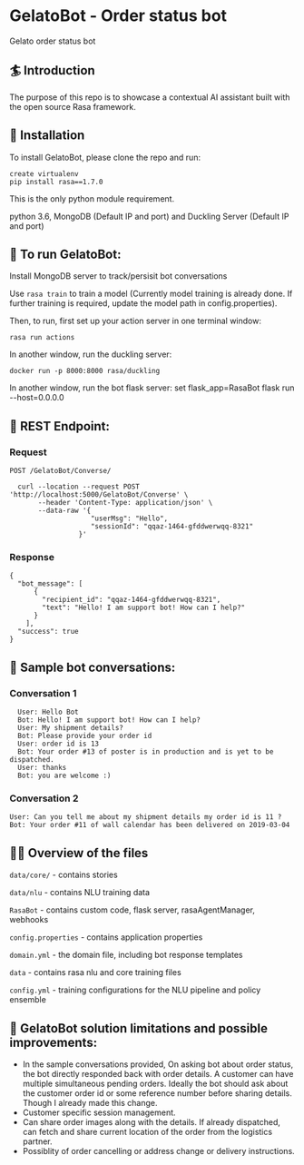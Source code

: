 # GelatoBot - Order status bot
Gelato order status bot

## :surfer: Introduction
The purpose of this repo is to showcase a contextual AI assistant built with the open source Rasa framework.

## 👷‍ Installation

To install GelatoBot, please clone the repo and run:

```
create virtualenv
pip install rasa==1.7.0

```
This is the only python module requirement.


python 3.6,
MongoDB (Default IP and port) and
Duckling Server (Default IP and port)

## 🤖 To run GelatoBot:

Install MongoDB server to track/persisit bot conversations

Use `rasa train` to train a model (Currently model training is already done. If further training is required, update the model path in config.properties).

Then, to run, first set up your action server in one terminal window:
```
rasa run actions 
```
In another window, run the duckling server:
```
docker run -p 8000:8000 rasa/duckling
```
In another window, run the bot flask server:
set flask_app=RasaBot
flask run --host=0.0.0.0 

## 🤖 REST Endpoint:

### Request

`POST /GelatoBot/Converse/`

      curl --location --request POST 'http://localhost:5000/GelatoBot/Converse' \
           --header 'Content-Type: application/json' \
           --data-raw '{
                        "userMsg": "Hello",
                        "sessionId": "qqaz-1464-gfddwerwqq-8321"
                     }'

### Response

    {
      "bot_message": [
          {
            "recipient_id": "qqaz-1464-gfddwerwqq-8321",
            "text": "Hello! I am support bot! How can I help?"
          }
        ],
      "success": true
    }

## 🤖 Sample bot conversations:

### Conversation 1
  ```
    User: Hello Bot
    Bot: Hello! I am support bot! How can I help?
    User: My shipment details?
    Bot: Please provide your order id
    User: order id is 13
    Bot: Your order #13 of poster is in production and is yet to be dispatched.
    User: thanks
    Bot: you are welcome :)
  ```
 ### Conversation 2
    
    User: Can you tell me about my shipment details my order id is 11 ?
    Bot: Your order #11 of wall calendar has been delivered on 2019-03-04
    

## 👩‍💻 Overview of the files

`data/core/` - contains stories 

`data/nlu` - contains NLU training data

`RasaBot` - contains custom code, flask server, rasaAgentManager, webhooks

`config.properties` - contains application properties

`domain.yml` - the domain file, including bot response templates

`data` - contains rasa nlu and core training files

`config.yml` - training configurations for the NLU pipeline and policy ensemble


## 🤖 GelatoBot solution limitations and possible improvements:

- In the sample conversations provided, On asking bot about order status, the bot directly responded back with order details. A           customer can have multiple simultaneous pending orders. Ideally the bot should ask about the customer order id or some reference       number before sharing details. Though I already made this change.
- Customer specific session management.
- Can share order images along with the details. If already dispatched, can fetch and share current location of the order from the       logistics partner.
- Possiblity of order cancelling or address change or delivery instructions.


